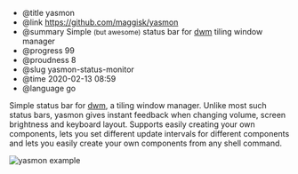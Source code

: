 * @title yasmon
* @link https://github.com/maggisk/yasmon
* @summary Simple <font style="font-size: 12px">(but awesome)</font> status bar for [dwm](https://dwm.suckless.org/) tiling window manager
* @progress 99
* @proudness 8
* @slug yasmon-status-monitor
* @time 2020-02-13 08:59
* @language go

Simple status bar for [dwm](https://dwm.suckless.org/), a tiling window manager. Unlike most such status bars, yasmon gives instant feedback when changing volume, screen brightness and keyboard layout. Supports easily creating your own components, lets you set different update intervals for different components and lets you easily create your own components from any shell command.

![yasmon example](/img/yasmon.png)
